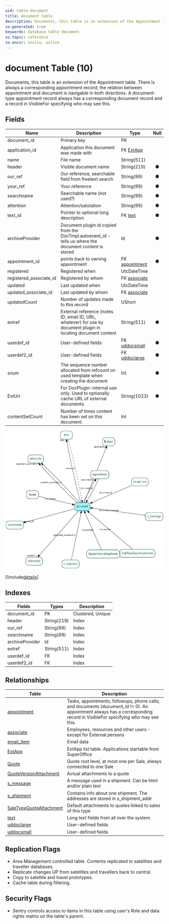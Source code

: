 ```yaml
---
uid: table-document
title: document table
description: Documents, this table is an extension of the Appointment table.  There is always a corresponding appointment record; the relation between appointment and document is navigable in both directions. A document-type appointment record always has a corresponding document record and a record in VisibleFor specifying who may see this.  
so.generated: true
keywords: database table document
so.topic: reference
so.envir: onsite, online
---
```


# document Table (10)

Documents, this table is an extension of the Appointment table.  There is always a corresponding appointment record; the relation between appointment and document is navigable in both directions. A document-type appointment record always has a corresponding document record and a record in VisibleFor specifying who may see this.  

## Fields

| Name | Description | Type | Null |
|------|-------------|------|:----:|
|document\_id|Primary key|PK| |
|application\_id|Application this document was made with|FK [ExtApp](extapp.md)| |
|name|File name|String(511)| |
|header|Visible document name|String(219)|&#x25CF;|
|our\_ref|Our reference, searchable field from freetext search|String(99)|&#x25CF;|
|your\_ref|Your reference|String(99)|&#x25CF;|
|searchname|Searchable name (not used?)|String(99)|&#x25CF;|
|attention|Attention/salutation|String(99)|&#x25CF;|
|text\_id|Pointer to optional long description|FK [text](text.md)|&#x25CF;|
|archiveProvider|Document plugin id copied from the DocTmpl.autoevent_id - tells us where the document content is stored|Id|&#x25CF;|
|appointment\_id|points back to owning appointment|FK [appointment](appointment.md)|&#x25CF;|
|registered|Registered when|UtcDateTime| |
|registered\_associate\_id|Registered by whom|FK [associate](associate.md)| |
|updated|Last updated when|UtcDateTime| |
|updated\_associate\_id|Last updated by whom|FK [associate](associate.md)| |
|updatedCount|Number of updates made to this record|UShort| |
|extref|External reference (notes ID, email ID, URL, whatever) for use by document plugin in locating document content|String(511)|&#x25CF;|
|userdef\_id|User-defined fields|FK [uddocsmall](uddocsmall.md)|&#x25CF;|
|userdef2\_id|User-defined fields|FK [uddoclarge](uddoclarge.md)|&#x25CF;|
|snum|The sequence number allocated from refcount on used template when creating the document|Int|&#x25CF;|
|ExtUrl|For DocPlugin-internal use only. Used to optionally cache URL of external documents.|String(1023)|&#x25CF;|
|contentSetCount|Number of times content has been set on this document.|Int| |


![document table relationship diagram](./media/document.png)

[!include[details](./includes/document.md)]

## Indexes

| Fields | Types | Description |
|--------|-------|-------------|
|document\_id |PK |Clustered, Unique |
|header |String(219) |Index |
|our\_ref |String(99) |Index |
|searchname |String(99) |Index |
|archiveProvider |Id |Index |
|extref |String(511) |Index |
|userdef\_id |FK |Index |
|userdef2\_id |FK |Index |

## Relationships

| Table|  Description |
|------|-------------|
|[appointment](appointment.md)  |Tasks, appointments, followups, phone calls; and documents (document_id != 0). An appointment always has a corresponding record in VisibleFor specifying who may see this.  |
|[associate](associate.md)  |Employees, resources and other users - except for External persons |
|[email\_item](email-item.md)  |Email data |
|[ExtApp](extapp.md)  |ExtApp list table. Applications startable from SuperOffice |
|[Quote](quote.md)  |Quote root level, at most one per Sale, always connected to one Sale |
|[QuoteVersionAttachment](quoteversionattachment.md)  |Actual attachments to a quote |
|[s\_message](s-message.md)  |A message used in a shipment. Can be html and/or plain text |
|[s\_shipment](s-shipment.md)  |Contains info about one shipment. The addresses are stored in s_shipment_addr |
|[SaleTypeQuoteAttachment](saletypequoteattachment.md)  |Default attachments to quotes linked to sales of this type |
|[text](text.md)  |Long text fields from all over the system |
|[uddoclarge](uddoclarge.md)  |User-defined fields |
|[uddocsmall](uddocsmall.md)  |User-defined fields |


## Replication Flags

* Area Management controlled table. Contents replicated to satellites and traveller databases.
* Replicate changes UP from satellites and travellers back to central.
* Copy to satellite and travel prototypes.
* Cache table during filtering.

## Security Flags

* Sentry controls access to items in this table using user's Role and data rights matrix on the table's parent.

